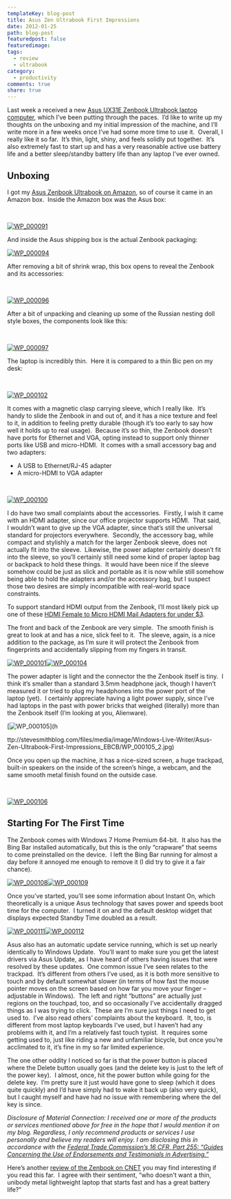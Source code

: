 ```yaml
---
templateKey: blog-post
title: Asus Zen Ultrabook First Impressions
date: 2012-01-25
path: blog-post
featuredpost: false
featuredimage: 
tags:
  - review
  - ultrabook
category:
  - productivity
comments: true
share: true
---
```


Last week a received a new [Asus UX31E Zenbook Ultrabook laptop computer](http://amzn.to/yEuObA), which I’ve been putting through the paces.  I’d like to write up my thoughts on the unboxing and my initial impression of the machine, and I’ll write more in a few weeks once I’ve had some more time to use it.  Overall, I really like it so far.  It’s thin, light, shiny, and feels solidly put together.  It’s also extremely fast to start up and has a very reasonable active use battery life and a better sleep/standby battery life than any laptop I’ve ever owned.

## Unboxing

I got my [Asus Zenbook Ultrabook on Amazon](http://amzn.to/yEuObA), so of course it came in an Amazon box.  Inside the Amazon box was the Asus box:

 

[![WP_000091](images/WP_000091_thumb.jpg "WP_000091")](http://stevesmithblog.com/files/media/image/Windows-Live-Writer/Asus-Zen-Ultrabook-First-Impressions_EBCB/WP_000091_2.jpg)

And inside the Asus shipping box is the actual Zenbook packaging:

[![WP_000094](images/WP_000094_thumb.jpg "WP_000094")](http://stevesmithblog.com/files/media/image/Windows-Live-Writer/Asus-Zen-Ultrabook-First-Impressions_EBCB/WP_000094_2.jpg)

After removing a bit of shrink wrap, this box opens to reveal the Zenbook and its accessories:

 

[![WP_000096](images/WP_000096_thumb.jpg "WP_000096")](http://stevesmithblog.com/files/media/image/Windows-Live-Writer/Asus-Zen-Ultrabook-First-Impressions_EBCB/WP_000096_2.jpg)

After a bit of unpacking and cleaning up some of the Russian nesting doll style boxes, the components look like this:

 

[![WP_000097](images/WP_000097_thumb.jpg "WP_000097")](http://stevesmithblog.com/files/media/image/Windows-Live-Writer/Asus-Zen-Ultrabook-First-Impressions_EBCB/WP_000097_2.jpg)

The laptop is incredibly thin.  Here it is compared to a thin Bic pen on my desk:

 

[![WP_000102](images/WP_000102_thumb.jpg "WP_000102")](http://stevesmithblog.com/files/media/image/Windows-Live-Writer/Asus-Zen-Ultrabook-First-Impressions_EBCB/WP_000102_2.jpg)

It comes with a magnetic clasp carrying sleeve, which I really like.  It’s handy to slide the Zenbook in and out of, and it has a nice texture and feel to it, in addition to feeling pretty durable (though it’s too early to say how well it holds up to real usage).  Because it’s so thin, the Zenbook doesn’t have ports for Ethernet and VGA, opting instead to support only thinner ports like USB and micro-HDMI.  It comes with a small accessory bag and two adapters:

- A USB to Ethernet/RJ-45 adapter
- A micro-HDMI to VGA adapter

 

[![WP_000100](images/WP_000100_thumb.jpg "WP_000100")](http://stevesmithblog.com/files/media/image/Windows-Live-Writer/Asus-Zen-Ultrabook-First-Impressions_EBCB/WP_000100_2.jpg)

I do have two small complaints about the accessories.  Firstly, I wish it came with an HDMI adapter, since our office projector supports HDMI.  That said, I wouldn’t want to give up the VGA adapter, since that’s still the universal standard for projectors everywhere.  Secondly, the accessory bag, while compact and stylishly a match for the larger Zenbook sleeve, does not actually fit into the sleeve.  Likewise, the power adapter certainly doesn’t fit into the sleeve, so you’ll certainly still need some kind of proper laptop bag or backpack to hold these things.  It would have been nice if the sleeve somehow could be just as slick and portable as it is now while still somehow being able to hold the adapters and/or the accessory bag, but I suspect those two desires are simply incompatible with real-world space constraints.

To support standard HDMI output from the Zenbook, I’ll most likely pick up one of these [HDMI Female to Micro HDMI Mail Adapters for under $3](http://amzn.to/wA3lhK).

The front and back of the Zenbook are very simple.  The smooth finish is great to look at and has a nice, slick feel to it.  The sleeve, again, is a nice addition to the package, as I’m sure it will protect the Zenbook from fingerprints and accidentally slipping from my fingers in transit.

[![WP_000101](images/WP_000101_thumb.jpg "WP_000101")](http://stevesmithblog.com/files/media/image/Windows-Live-Writer/Asus-Zen-Ultrabook-First-Impressions_EBCB/WP_000101_2.jpg)[![WP_000104](images/WP_000104_thumb.jpg "WP_000104")](http://stevesmithblog.com/files/media/image/Windows-Live-Writer/Asus-Zen-Ultrabook-First-Impressions_EBCB/WP_000104_2.jpg)

The power adapter is light and the connector the the Zenbook itself is tiny.  I think it’s smaller than a standard 3.5mm headphone jack, though I haven’t measured it or tried to plug my headphones into the power port of the laptop (yet).  I certainly appreciate having a light power supply, since I’ve had laptops in the past with power bricks that weighed (literally) more than the Zenbook itself (I’m looking at you, Alienware).

[![WP_000105](images/WP_000105_thumb.jpg "WP_000105")](h

ttp://stevesmithblog.com/files/media/image/Windows-Live-Writer/Asus-Zen-Ultrabook-First-Impressions_EBCB/WP_000105_2.jpg)

Once you open up the machine, it has a nice-sized screen, a huge trackpad, built-in speakers on the inside of the screen’s hinge, a webcam, and the same smooth metal finish found on the outside case.

 

[![WP_000106](images/WP_000106_thumb.jpg "WP_000106")](http://stevesmithblog.com/files/media/image/Windows-Live-Writer/Asus-Zen-Ultrabook-First-Impressions_EBCB/WP_000106_2.jpg)

## Starting For The First Time

The Zenbook comes with Windows 7 Home Premium 64-bit.  It also has the Bing Bar installed automatically, but this is the only “crapware” that seems to come preinstalled on the device.  I left the Bing Bar running for almost a day before it annoyed me enough to remove it (I did try to give it a fair chance).

[![WP_000108](images/WP_000108_thumb.jpg "WP_000108")](http://stevesmithblog.com/files/media/image/Windows-Live-Writer/Asus-Zen-Ultrabook-First-Impressions_EBCB/WP_000108_2.jpg)[![WP_000109](images/WP_000109_thumb.jpg "WP_000109")](http://stevesmithblog.com/files/media/image/Windows-Live-Writer/Asus-Zen-Ultrabook-First-Impressions_EBCB/WP_000109_2.jpg)

Once you’ve started, you’ll see some information about Instant On, which theoretically is a unique Asus technology that saves power and speeds boot time for the computer.  I turned it on and the default desktop widget that displays expected Standby Time doubled as a result.

[![WP_000111](images/WP_000111_thumb.jpg "WP_000111")](http://stevesmithblog.com/files/media/image/Windows-Live-Writer/Asus-Zen-Ultrabook-First-Impressions_EBCB/WP_000111_2.jpg)[![WP_000112](images/WP_000112_thumb.jpg "WP_000112")](http://stevesmithblog.com/files/media/image/Windows-Live-Writer/Asus-Zen-Ultrabook-First-Impressions_EBCB/WP_000112_2.jpg)

Asus also has an automatic update service running, which is set up nearly identically to Windows Update.  You’ll want to make sure you get the latest drivers via Asus Update, as I have heard of others having issues that were resolved by these updates.  One common issue I’ve seen relates to the trackpad.  It’s different from others I’ve used, as it is both more sensitive to touch and by default somewhat slower (in terms of how fast the mouse pointer moves on the screen based on how far you move your finger – adjustable in Windows).  The left and right “buttons” are actually just regions on the touchpad, too, and so occasionally I’ve accidentally dragged things as I was trying to click.  These are I’m sure just things I need to get used to.  I’ve also read others’ complaints about the keyboard.  It, too, is different from most laptop keyboards I’ve used, but I haven’t had any problems with it, and I’m a relatively fast touch typist.  It requires some getting used to, just like riding a new and unfamiliar bicycle, but once you’re acclimated to it, it’s fine in my so far limited experience.

The one other oddity I noticed so far is that the power button is placed where the Delete button usually goes (and the delete key is just to the left of the power key).  I almost, once, hit the power button while going for the delete key.  I’m pretty sure it just would have gone to sleep (which it does quite quickly) and I’d have simply had to wake it back up (also very quick), but I caught myself and have had no issue with remembering where the del key is since.

_Disclosure of Material Connection: I received one or more of the products or services mentioned above for free in the hope that I would mention it on my blog. Regardless, I only recommend products or services I use personally and believe my readers will enjoy. I am disclosing this in accordance with the [Federal Trade Commission’s 16 CFR, Part 255: “Guides Concerning the Use of Endorsements and Testimonials in Advertising.”](http://www.access.gpo.gov/nara/cfr/waisidx_03/16cfr255_03.html)_

Here’s another [review of the Zenbook on CNET](http://reviews.cnet.com/laptops/asus-zenbook-ux31e-dh52/4505-3121_7-35033683.html) you may find interesting if you read this far.  I agree with their sentiment, “who doesn't want a thin, unibody metal lightweight laptop that starts fast and has a great battery life?”
